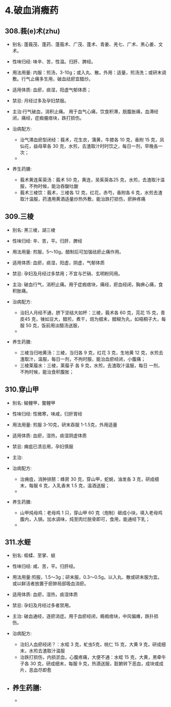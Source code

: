 # 4.破血消癓药


## 308.莪(e)术(zhu)

- 别名: 蓬莪茂、蓬药、蓬莪术、广茂、蓬术、青姜、羌七、广术、黑心姜、文术。
- 性味归经: 味辛、苦，性温。归肝、脾经。
- 用法用量: 内服：煎汤，3-10g；或入丸、散。外用：适量，煎汤洗；或研末调敷。行气止痛多生用，破血祛瘀宜醋炒。
- 适用体质: 血瘀，痰湿，阳虚气郁体质；
- 禁忌: 月经过多及孕妇禁服。

- 主治:行气破血，消积止痛。 用于血气心痛，饮食积滞，脘腹胀痛，血滞经闭，痛经，症瘕瘤痞块，跌打损伤。
- 治病配方: 
  - 治气滞血瘀型闭经：莪术，花生衣，蒲黄，牛膝各 10 克，香附 15 克，凤仙花，益母草各 30 克，水煎，去渣取汁时时饮之，每日一剂，早晚各一次；
  - 
  
- 养生药膳: 
  - 莪术黄连茱萸汤：莪术 50 克，黄连，吴茱萸各25 克，水煎，去渣取汁温服，不拘时候，能治吞酸吐酸
  - 莪术三棱饮：莪术，三棱各 12 克，红花，赤芍，香附各 6 克，水煎去渣取汁温服，药渣用黄酒适量炒热外敷，能治跌打损伤，瘀肿疼痛


## 309.三棱

- 别名: 黑三棱，湖三棱
- 性味归经: 辛、苦，平。归肝、脾经
- 用法用量: 煎服，5～10g。醋制后可加强祛瘀止痛作用。
- 适用体质: 血瘀，痰湿，阳虚，阴虚，气郁体质
- 禁忌: 孕妇及月经过多禁用；不宜与芒硝、玄明粉同用。

- 主治: 破血行气，消积止痛。用于症瘕痞块，痛经，瘀血经闭，胸痹心痛，食积胀痛。
- 治病配方: 
  - 治妇人月经不通，脐下坚结大如杯：三棱，莪术各 60 克，芫花 15 克，青皮45 克，锉如豆大，醋煎，煮干，焙为细末，醋糊为丸，如梧桐子大，每服 50 克，饭前用淡醋汤送服，
  - 
  
- 养生药膳: 
  - 三棱当归地黄汤：三棱，当归各 9 克，红花 3 克，生地黄 12 克，水煎去渣取汁，温服，每日一剂，不拘时服，能治血瘀经闭，小腹痛；
  - 三棱莱菔水：三棱，莱菔子 各 9 克，水煎，去渣取汁温服，每日 一剂，不拘时候，能治食积腹胀；


## 310.穿山甲

- 别名: 鲮鲤甲，鳖鲤甲
- 性味归经: 性微寒，味咸，归肝胃经
- 用法用量: 煎服 3-10克，研末吞服 1-1.5克，外用适量
- 适用体质: 血瘀，湿热，痰湿阴虚体质
- 禁忌: 痈疽已溃忌用，孕妇慎服

- 主治: 
- 治病配方: 
  - 治痈疽，消肿排脓：蜂房 30 克，穿山甲，蛇蜕，油发各 3 克，研成细末，每服 6 克，入乳香末 1.5 克，温酒送服；
  - 
  
- 养生药膳: 
  - 山甲炖母鸡：老母鸡 1 只，穿山甲 60 克（炮制）砸成小块，填入老母鸡腹内，入锅，加水调味，炖至肉烂脱骨即可，食用，能通经下乳；
  -



## 311.水蛭

- 别名: 蛭蝚、至掌、蚑
- 性味归经: 咸、苦，平。归肝经。
- 用法用量:煎服，1.5～3g；研末服，0.3～0.5g。以入丸、散或研末服为宜。或以鲜活者放置于瘀肿局部吸血消瘀。
- 适用体质: 血瘀，湿热，痰湿体质
- 禁忌: 孕妇及月经过多者禁用。

- 主治: 破血通经，逐瘀消症。用于血瘀经闭，瘾瘕痞块，中风偏瘫，跌扑损伤。
- 治病配方: 
  - 治妇人血瘀经闭？：水蛭 3 克，虻虫5克，桃仁 15 克，大黄 9 克，研成细末，水煎去渣取汁温服
  - 治跌打损伤，内损淤血，心腹疼痛，大便不通：水蛭 15 克，大黄，黑牵牛子各 30 克，研成细末，每服 9 克，热酒送服，脏腑转下恶血，成块或成片，恶血尽即愈
  
- 养生药膳: 
  -
  -
